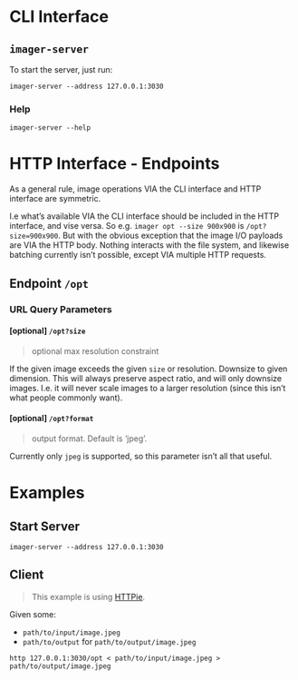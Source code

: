 # CLI Interface

## `imager-server`

To start the server, just run:

```
imager-server --address 127.0.0.1:3030
```

### Help
```
imager-server --help
```

# HTTP Interface - Endpoints

As a general rule, image operations VIA the CLI interface and HTTP interface are symmetric.

I.e what’s available VIA the CLI interface should be included in the HTTP interface, and vise versa. So e.g. `imager opt --size 900x900` is `/opt?size=900x900`. But with the obvious exception that the image I/O payloads are VIA the HTTP body. Nothing interacts with the file system, and likewise batching currently isn’t possible, except VIA multiple HTTP requests.

## Endpoint `/opt`

### URL Query Parameters

#### [optional] `/opt?size`
> optional max resolution constraint 

If the given image exceeds the given `size` or resolution. Downsize to given dimension. This will always preserve aspect ratio, and will only downsize images. I.e. it will never scale images to a larger resolution (since this isn’t what people commonly want). 

#### [optional] `/opt?format`
> output format. Default is ‘jpeg’.

Currently only `jpeg` is supported, so this parameter isn’t all that useful. 


# Examples

## Start Server

```shell
imager-server --address 127.0.0.1:3030
```

## Client
> This example is using [HTTPie](https://httpie.org).

Given some:
* `path/to/input/image.jpeg`
* `path/to/output` for `path/to/output/image.jpeg`

```shell
http 127.0.0.1:3030/opt < path/to/input/image.jpeg > path/to/output/image.jpeg
```
